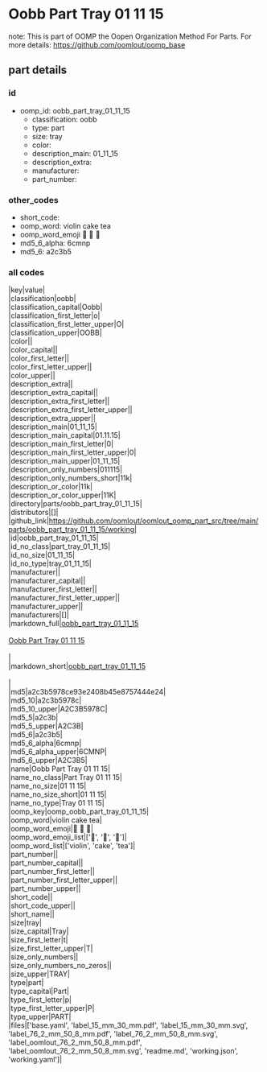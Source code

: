 # Oobb Part Tray 01 11 15  

note: This is part of OOMP the Oopen Organization Method For Parts. For more details: https://github.com/oomlout/oomp_base

##  part details





### id
* oomp_id: oobb_part_tray_01_11_15
  * classification: oobb
  * type: part
  * size: tray
  * color: 
  * description_main: 01_11_15
  * description_extra: 
  * manufacturer: 
  * part_number: 

### other_codes
* short_code: 
* oomp_word: violin cake tea
* oomp_word_emoji :violin: :cake: :tea:
* md5_6_alpha: 6cmnp
* md5_6: a2c3b5

### all codes 
|key|value|  
|classification|oobb|  
|classification_capital|Oobb|  
|classification_first_letter|o|  
|classification_first_letter_upper|O|  
|classification_upper|OOBB|  
|color||  
|color_capital||  
|color_first_letter||  
|color_first_letter_upper||  
|color_upper||  
|description_extra||  
|description_extra_capital||  
|description_extra_first_letter||  
|description_extra_first_letter_upper||  
|description_extra_upper||  
|description_main|01_11_15|  
|description_main_capital|01.11.15|  
|description_main_first_letter|0|  
|description_main_first_letter_upper|0|  
|description_main_upper|01_11_15|  
|description_only_numbers|011115|  
|description_only_numbers_short|11k|  
|description_or_color|11k|  
|description_or_color_upper|11K|  
|directory|parts/oobb_part_tray_01_11_15|  
|distributors|[]|  
|github_link|https://github.com/oomlout/oomlout_oomp_part_src/tree/main/parts/oobb_part_tray_01_11_15/working|  
|id|oobb_part_tray_01_11_15|  
|id_no_class|part_tray_01_11_15|  
|id_no_size|01_11_15|  
|id_no_type|tray_01_11_15|  
|manufacturer||  
|manufacturer_capital||  
|manufacturer_first_letter||  
|manufacturer_first_letter_upper||  
|manufacturer_upper||  
|manufacturers|[]|  
|markdown_full|[oobb_part_tray_01_11_15](https://github.com/oomlout/oomlout_oomp_part_src/tree/main/parts/oobb_part_tray_01_11_15/working)<br>[](https://github.com/oomlout/oomlout_oomp_part_src/tree/main/parts/oobb_part_tray_01_11_15/working)<br>[Oobb Part Tray 01 11 15](https://github.com/oomlout/oomlout_oomp_part_src/tree/main/parts/oobb_part_tray_01_11_15/working)<br><br>|  
|markdown_short|[oobb_part_tray_01_11_15](https://github.com/oomlout/oomlout_oomp_part_src/tree/main/parts/oobb_part_tray_01_11_15/working)<br><br>|  
|md5|a2c3b5978ce93e2408b45e8757444e24|  
|md5_10|a2c3b5978c|  
|md5_10_upper|A2C3B5978C|  
|md5_5|a2c3b|  
|md5_5_upper|A2C3B|  
|md5_6|a2c3b5|  
|md5_6_alpha|6cmnp|  
|md5_6_alpha_upper|6CMNP|  
|md5_6_upper|A2C3B5|  
|name|Oobb Part Tray 01 11 15|  
|name_no_class|Part Tray 01 11 15|  
|name_no_size|01 11 15|  
|name_no_size_short|01 11 15|  
|name_no_type|Tray 01 11 15|  
|oomp_key|oomp_oobb_part_tray_01_11_15|  
|oomp_word|violin cake tea|  
|oomp_word_emoji|:violin: :cake: :tea:|  
|oomp_word_emoji_list|[':violin:', ':cake:', ':tea:']|  
|oomp_word_list|['violin', 'cake', 'tea']|  
|part_number||  
|part_number_capital||  
|part_number_first_letter||  
|part_number_first_letter_upper||  
|part_number_upper||  
|short_code||  
|short_code_upper||  
|short_name||  
|size|tray|  
|size_capital|Tray|  
|size_first_letter|t|  
|size_first_letter_upper|T|  
|size_only_numbers||  
|size_only_numbers_no_zeros||  
|size_upper|TRAY|  
|type|part|  
|type_capital|Part|  
|type_first_letter|p|  
|type_first_letter_upper|P|  
|type_upper|PART|  
|files|['base.yaml', 'label_15_mm_30_mm.pdf', 'label_15_mm_30_mm.svg', 'label_76_2_mm_50_8_mm.pdf', 'label_76_2_mm_50_8_mm.svg', 'label_oomlout_76_2_mm_50_8_mm.pdf', 'label_oomlout_76_2_mm_50_8_mm.svg', 'readme.md', 'working.json', 'working.yaml']|  
